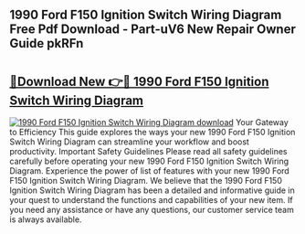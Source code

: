 ## 1990 Ford F150 Ignition Switch Wiring Diagram Free Pdf Download - Part-uV6 New Repair Owner Guide pkRFn

# <h2><a href="http://dfms3bg.blite.top/?on=1990+Ford+F150+Ignition+Switch+Wiring+Diagram">🔗Download New 👉🔴 1990 Ford F150 Ignition Switch Wiring Diagram</a></h2>

[![1990 Ford F150 Ignition Switch Wiring Diagram download](https://i.imgur.com/lujVjoI.png)](http://dfms3bg.blite.top/?on=1990+Ford+F150+Ignition+Switch+Wiring+Diagram)
Your Gateway to Efficiency This guide explores the ways your new 1990 Ford F150 Ignition Switch Wiring Diagram can streamline your workflow and boost productivity. Important Safety Guidelines Please read all safety guidelines carefully before operating your new 1990 Ford F150 Ignition Switch Wiring Diagram. Experience the power of list of features with your new 1990 Ford F150 Ignition Switch Wiring Diagram. We believe that the 1990 Ford F150 Ignition Switch Wiring Diagram has been a detailed and informative guide in your quest to understand the functions and capabilities of your new item. If you need any assistance or have any questions, our customer service team is always available.
